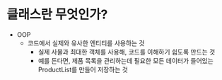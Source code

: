 # 클래스란 무엇인가?

- OOP
    - 코드에서 실제와 유사한 엔티티를 사용하는 것
        - 실제 사물과 최대한 객체를 사용해, 코드를 이해하기 쉽도록 만드는 것
        - 예를 든다면, 제품 목록을 관리하는데 필요한 모든 데이터가 들어있는 ProductList를 만들어 저장하는 것